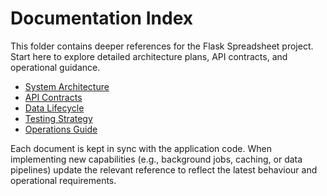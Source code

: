 # Documentation Index

This folder contains deeper references for the Flask Spreadsheet project. Start here to explore detailed architecture plans, API contracts, and operational guidance.

- [System Architecture](architecture.md)
- [API Contracts](api-contracts.md)
- [Data Lifecycle](data-lifecycle.md)
- [Testing Strategy](testing-strategy.md)
- [Operations Guide](operations.md)

Each document is kept in sync with the application code. When implementing new capabilities (e.g., background jobs, caching, or data pipelines) update the relevant reference to reflect the latest behaviour and operational requirements.

